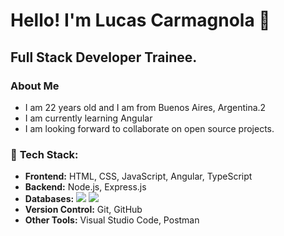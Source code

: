 

<!--
**LucasCarmagnola/LucasCarmagnola** is a ✨ _special_ ✨ repository because its `README.md` (this file) appears on your GitHub profile.

Here are some ideas to get you started:

- 🔭 I’m currently working on ...
- 🌱 I’m currently learning ...
- 👯 I’m looking to collaborate on ...
- 🤔 I’m looking for help with ...
- 💬 Ask me about ...
- 📫 How to reach me: ...
- 😄 Pronouns: ...
- ⚡ Fun fact: ...
-->

<h1>Hello! I'm Lucas Carmagnola 👋</h1> 
<h2>Full Stack Developer Trainee.</h2>
<h3>About Me</h3>
<ul>
  <li>I am 22 years old and I am from Buenos Aires, Argentina.2</li>
  <li>I am currently learning Angular</li>
  <li>I am looking forward to collaborate on open source projects.</li>
</ul>

### 🔧 **Tech Stack:**
- **Frontend:** HTML, CSS, JavaScript, Angular, TypeScript
- **Backend:** Node.js, Express.js
- **Databases:** <img src="https://img.shields.io/badge/firebase-a08021?style=for-the-badge&logo=firebase&logoColor=ffcd34"> <img src="[https://img.shields.io/badge/firebase-a08021?style=for-the-badge&logo=firebase&logoColor=ffcd34](https://img.shields.io/badge/mysql-4479A1.svg?style=for-the-badge&logo=mysql&logoColor=white)">
- **Version Control:** Git, GitHub
- **Other Tools:** Visual Studio Code, Postman



